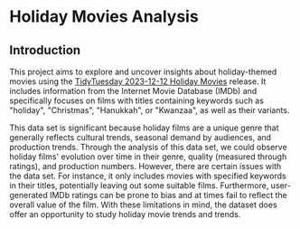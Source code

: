 # Holiday Movies Analysis

## Introduction
This project aims to explore and uncover insights about holiday-themed movies using the [TidyTuesday 2023-12-12 Holiday Movies](https://github.com/rfordatascience/tidytuesday/blob/main/data/2023/2023-12-12/readme.md) release. It includes information from the Internet Movie Database (IMDb) and specifically focuses on films with titles containing keywords such as "holiday", "Christmas", "Hanukkah", or "Kwanzaa", as well as their variants.

This data set is significant because holiday films are a unique genre that generally reflects cultural trends, seasonal demand by audiences, and production trends. Through the analysis of this data set, we could observe holiday films' evolution over time in their genre, quality (measured through ratings), and production numbers. However, there are certain issues with the data set. For instance, it only includes movies with specified keywords in their titles, potentially leaving out some suitable films. Furthermore, user-generated IMDb ratings can be prone to bias and at times fail to reflect the overall value of the film. With these limitations in mind, the dataset does offer an opportunity to study holiday movie trends and trends.